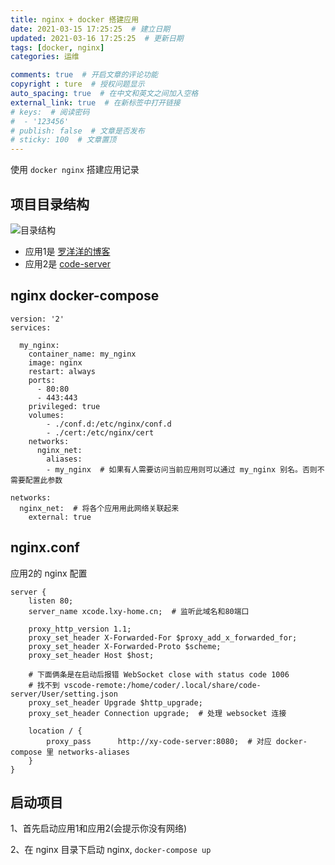 ```yaml
---
title: nginx + docker 搭建应用
date: 2021-03-15 17:25:25  # 建立日期
updated: 2021-03-16 17:25:25  # 更新日期
tags: [docker, nginx]
categories: 运维

comments: true  # 开启文章的评论功能
copyright : ture  # 授权问题显示
auto_spacing: true  # 在中文和英文之间加入空格
external_link: true  # 在新标签中打开链接
# keys:  # 阅读密码
#  - '123456'
# publish: false  # 文章是否发布
# sticky: 100  # 文章置顶
---
```


使用 `docker nginx` 搭建应用记录
<!-- more -->

## 项目目录结构

![目录结构](/img/docker_nginx.png)
- 应用1是 [罗洋洋的博客](../vuepress/vuepress.md)
- 应用2是 [code-server](./code_server.md)

## nginx docker-compose

```nginx
version: '2'
services:

  my_nginx:
    container_name: my_nginx
    image: nginx
    restart: always
    ports:
      - 80:80
      - 443:443
    privileged: true
    volumes:
        - ./conf.d:/etc/nginx/conf.d
        - ./cert:/etc/nginx/cert
    networks:
      nginx_net:
        aliases:
        - my_nginx  # 如果有人需要访问当前应用则可以通过 my_nginx 别名。否则不需要配置此参数

networks:
  nginx_net:  # 将各个应用用此网络关联起来
    external: true
```

## nginx.conf
应用2的 nginx 配置

```nginx
server {
    listen 80;
    server_name xcode.lxy-home.cn;  # 监听此域名和80端口

    proxy_http_version 1.1;
    proxy_set_header X-Forwarded-For $proxy_add_x_forwarded_for;
    proxy_set_header X-Forwarded-Proto $scheme;
    proxy_set_header Host $host;

    # 下面俩条是在启动后报错 WebSocket close with status code 1006
    # 找不到 vscode-remote:/home/coder/.local/share/code-server/User/setting.json 
    proxy_set_header Upgrade $http_upgrade;
    proxy_set_header Connection upgrade;  # 处理 websocket 连接

    location / {
        proxy_pass      http://xy-code-server:8080;  # 对应 docker-compose 里 networks-aliases
    }
}
```

## 启动项目

1、首先启动应用1和应用2(会提示你没有网络)

2、在 nginx 目录下启动 nginx, `docker-compose up`
